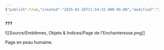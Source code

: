 ```yaml
---
{"publish":true,"created":"2025-02-26T11:54:32.000-05:00","modified":"2025-02-26T11:54:32.161-05:00","tags":["Nessa","Objet"],"cssclasses":""}
---
```



**???**

![[Source/Emblèmes, Objets & Indices/Page de l'Enchanteresse.png]]

Page en peau humaine.
